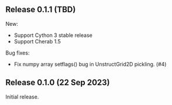 Release 0.1.1 (TBD)
-------------------

New:
* Support Cython 3 stable release
* Support Cherab 1.5

Bug fixes:
* Fix numpy array setflags() bug in UnstructGrid2D pickling. (#4)


Release 0.1.0 (22 Sep 2023)
---------------------------

Initial release.
